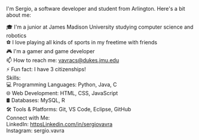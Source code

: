 I'm Sergio, a software developer and student from Arlington. Here's a bit about me:<br>

🎓 I'm a junior at James Madison University studying computer science and robotics<br>
⚽ I love playing all kinds of sports in my freetime with friends<br>
🎮 I'm a gamer and game developer<br>
📫 How to reach me: vavracs@dukes.jmu.edu<br>
⚡ Fun fact: I have 3 citizenships!<br>
Skills:<br>
💻 Programming Languages: Python, Java, C<br>
🌐 Web Development: HTML, CSS, JavaScript<br>
🛢️ Databases: MySQL, R<br>
🛠️ Tools & Platforms: Git, VS Code, Eclipse, GitHub<br>
Connect with Me:<br>
LinkedIn: [httpsLinkedin.com/in/sergiovavra](https://www.linkedin.com/in/sergiovavra/)<br>
Instagram: sergio.vavra<br>
